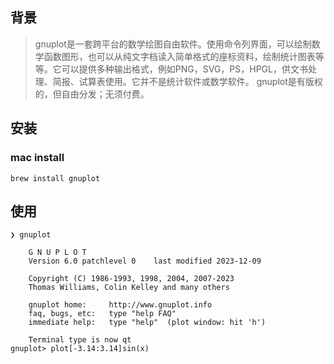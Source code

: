 ## 背景

>gnuplot是一套跨平台的数学绘图自由软件。使用命令列界面，可以绘制数学函数图形，也可以从纯文字档读入简单格式的座标资料，绘制统计图表等等。它可以提供多种输出格式，例如PNG，SVG，PS，HPGL，供文书处理、简报、试算表使用。它并不是统计软件或数学软件。 
gnuplot是有版权的，但自由分发；无须付费。

## 安装

### mac install

```shell
brew install gnuplot
```

## 使用

```shell
❯ gnuplot

	G N U P L O T
	Version 6.0 patchlevel 0    last modified 2023-12-09

	Copyright (C) 1986-1993, 1998, 2004, 2007-2023
	Thomas Williams, Colin Kelley and many others

	gnuplot home:     http://www.gnuplot.info
	faq, bugs, etc:   type "help FAQ"
	immediate help:   type "help"  (plot window: hit 'h')

	Terminal type is now qt
gnuplot> plot[-3.14:3.14]sin(x)
```